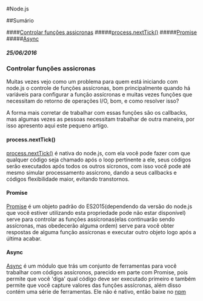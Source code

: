 #Node.js

##Sumário

####[Controlar funções assicronas](https://github.com/Leandro-Araujo/devdiario/blob/master/nodejs.md#controlar-fun%C3%A7%C3%B5es-assicronas)
#####[process.nextTick()](https://github.com/Leandro-Araujo/devdiario/blob/master/nodejs.md#processnexttick)
#####[Promise](https://github.com/Leandro-Araujo/devdiario/blob/master/nodejs.md#promise)
#####[Async](https://github.com/Leandro-Araujo/devdiario/blob/master/nodejs.md#async)

##### 25/06/2016

### Controlar funções assicronas

Muitas vezes vejo como um problema para quem está iniciando com node.js o controle de funções assícronas, bom principalmente quando há variáveis para configurar a função assícronas e muitas vezes funções que necessitam do retorno de operações I/O, bom, e como resolver isso?

A forma mais corretar de trabalhar com essas funções são os callbacks, mas algumas vezes as pessoas necessitam trabalhar de outra maneira, por isso apresento aqui este pequeno artigo.

#### process.nextTick()

[process.nextTick()](https://nodejs.org/dist/latest-v6.x/docs/api/process.html#process_process_nexttick_callback_arg) é nativa do node.js, com ela você pode fazer com que qualquer código seja chamado após o loop pertinente a ele, seus códigos serão executados após todos os outros sícronos, com isso você pode até mesmo simular processamento assícrono, dando a seus callbacks e códigos flexibilidade maior, evitando transtornos.

#### Promise

[Promise](https://developer.mozilla.org/pt-BR/docs/Web/JavaScript/Reference/Global_Objects/Promise) é um objeto padrão do ES2015(dependendo da versão do node.js que você estiver utilizando esta propriedade pode não estar disponível) serve para controlar as funções assícronas(elas continuarão sendo assícronas, mas obedecerão alguma ordem) serve para você obter respostas de alguma função assícronas e executar outro objeto logo após a última acabar.

#### Async

[Async](https://github.com/caolan/async) é um módulo que trás um conjunto de ferramentas para você trabalhar com códigos assícronos, parecido em parte com Promise, pois permite que você 'diga' qual código deve ser executado primeiro e também permite que você capture valores das funções assícronas, além disso contém uma série de ferramentas. Ele não é nativo, então baixe no [npm](https://www.npmjs.com/)
